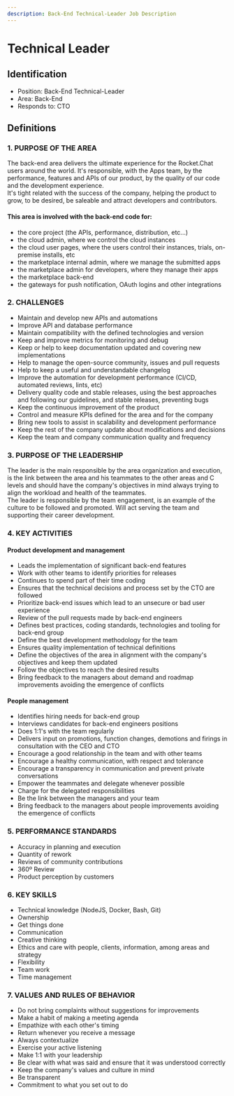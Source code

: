 ```yaml
---
description: Back-End Technical-Leader Job Description
---
```


# Technical Leader

## Identification

- Position: Back-End Technical-Leader
- Area: Back-End
- Responds to: CTO

## Definitions

### 1. PURPOSE OF THE AREA

The back-end area delivers the ultimate experience for the Rocket.Chat users around the world. It's responsible, with the Apps team, by the performance, features and APIs of our product, by the quality of our code and the development experience.\
It's tight related with the success of the company, helping the product to grow, to be desired, be saleable and attract developers and contributors.

#### This area is involved with the back-end code for:

- the core project (the APIs, performance, distribution, etc...)
- the cloud admin, where we control the cloud instances
- the cloud user pages, where the users control their instances, trials, on-premise installs, etc
- the marketplace internal admin, where we manage the submitted apps
- the marketplace admin for developers, where they manage their apps
- the marketplace back-end
- the gateways for push notification, OAuth logins and other integrations

### 2. CHALLENGES

- Maintain and develop new APIs and automations
- Improve API and database performance
- Maintain compatibility with the defined technologies and version
- Keep and improve metrics for monitoring and debug
- Keep or help to keep documentation updated and covering new implementations
- Help to manage the open-source community, issues and pull requests
- Help to keep a useful and understandable changelog
- Improve the automation for development performance (CI/CD, automated reviews, lints, etc)
- Delivery quality code and stable releases, using the best approaches and following our guidelines, and stable releases, preventing bugs
- Keep the continuous improvement of the product
- Control and measure KPIs defined for the area and for the company
- Bring new tools to assist in scalability and development performance
- Keep the rest of the company update about modifications and decisions
- Keep the team and company communication quality and frequency

### 3. PURPOSE OF THE LEADERSHIP

The leader is the main responsible by the area organization and execution, is the link between the area and his teammates to the other areas and C levels and should have the company's objectives in mind always trying to align the workload and health of the teammates.\
The leader is responsible by the team engagement, is an example of the culture to be followed and promoted. Will act serving the team and supporting their career development.

### 4. KEY ACTIVITIES

#### Product development and management

- Leads the implementation of significant back-end features
- Work with other teams to identify priorities for releases
- Continues to spend part of their time coding
- Ensures that the technical decisions and process set by the CTO are followed
- Prioritize back-end issues which lead to an unsecure or bad user experience
- Review of the pull requests made by back-end engineers
- Defines best practices, coding standards, technologies and tooling for back-end group
- Define the best development methodology for the team
- Ensures quality implementation of technical definitions
- Define the objectives of the area in alignment with the company's objectives and keep them updated
- Follow the objectives to reach the desired results
- Bring feedback to the managers about demand and roadmap improvements avoiding the emergence of conflicts

#### People management

- Identifies hiring needs for back-end group
- Interviews candidates for back-end engineers positions
- Does 1:1's with the team regularly
- Delivers input on promotions, function changes, demotions and firings in consultation with the CEO and CTO
- Encourage a good relationship in the team and with other teams
- Encourage a healthy communication, with respect and tolerance
- Encourage a transparency in communication and prevent private conversations
- Empower the teammates and delegate whenever possible
- Charge for the delegated responsibilities
- Be the link between the managers and your team
- Bring feedback to the managers about people improvements avoiding the emergence of conflicts

### 5. PERFORMANCE STANDARDS

- Accuracy in planning and execution
- Quantity of rework
- Reviews of community contributions
- 360º Review
- Product perception by customers

### 6. KEY SKILLS

- Technical knowledge (NodeJS, Docker, Bash, Git)
- Ownership
- Get things done
- Communication
- Creative thinking
- Ethics and care with people, clients, information, among areas and strategy
- Flexibility
- Team work
- Time management

### 7. VALUES AND RULES OF BEHAVIOR

- Do not bring complaints without suggestions for improvements
- Make a habit of making a meeting agenda
- Empathize with each other's timing
- Return whenever you receive a message
- Always contextualize
- Exercise your active listening
- Make 1:1 with your leadership
- Be clear with what was said and ensure that it was understood correctly
- Keep the company's values and culture in mind
- Be transparent
- Commitment to what you set out to do
